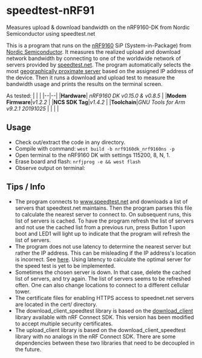 # speedtest-nRF91
Measures upload &amp; download bandwidth on the nRF9160-DK from Nordic Semiconductor using speedtest.net

This is a program that runs on the [nRF9160](https://www.nordicsemi.com/Products/Low-power-cellular-IoT/nRF9160) SiP (System-in-Package) from [Nordic Semiconductor](https://www.nordicsemi.com/).  It measures the realized upload and download network bandwidth by connecting to one of the worldwide network of servers provided by [speedtest.net](https://www.speedtest.net/).  The program automatically selects the most [geographically proximate server](https://help.speedtest.net/hc/en-us/articles/360039164573-Why-does-Speedtest-show-the-wrong-location-) based on the assigned IP address of the device.  Then it runs a download and upload test to measure the bandwidth usage and prints the results on the terminal screen.

As tested:
|  |  |
|--|--|
|**Hardware**| *nRF9160 DK v0.15.0 & v0.8.5* |
|**Modem Firmware**|*v1.2.2*  |
|**NCS SDK Tag**|*v1.4.2*  |
|**Toolchain**|*GNU Tools for Arm v9.2.1 20191025*  |
| | |


## Usage
 - Check out/extract the code in any directory.
 - Compile with command: 
 `west build -b nrf9160dk_nrf9160ns -p`
 - Open terminal to the nRF9160 DK with settings 115200, 8, N, 1.
 - Erase board and flash: 
  `nrfjprog -e && west flash`
 - Observe output on terminal:
 
 ## Tips / Info
  - The program connects to www.speedtest.net and downloads a list of servers that speedtest.net maintains.  Then the program parses this file to calculate the nearest server to connect to.  On subsequent runs, this list of servers is cached.  To have the program refresh the list of servers and not use the cached list from a previous run, press Button 1 upon boot and LED1 will light up to indicate that the program will refresh the list of servers.
  - The program does not use latency to determine the nearest server but rather the IP address.  This can be misleading if the IP address's location is incorrect.  See [here](https://help.speedtest.net/hc/en-us/articles/360039164573-Why-does-Speedtest-show-the-wrong-location-).  Using latency to calculate the optimal server for the speed test is yet to be implemented.
  - Sometimes the chosen server is down.  In that case, delete the cached list of servers, and try again.  The list of servers seems to be refreshed often.  One can also change locations to connect to a different cellular tower.
  - The certificate files for enabling HTTPS access to speednet.net servers are located in the cert/ directory.
  - The download_client_speedtest library is based on the [download_client](https://github.com/nrfconnect/sdk-nrf/tree/master/subsys/net/lib/download_client) library available with nRF Connect SDK. This version has been modified to accept multiple security certificates.
  - The upload_client library is based on the download_client_speedtest library with no analogs in the nRF Connect SDK.  There are some dependencies between these two libraries that need to be decoupled in the future.
  